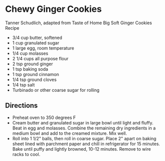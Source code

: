 # Chewy Ginger Cookies
Tanner Schudlich, adapted from Taste of Home Big Soft Ginger Cookies Recipe

- 3/4 cup butter, softened
- 1 cup granulated sugar
- 1 large egg, room temperature
- 1/4 cup molasses
- 2 1/4 cups all purpose flour
- 2 tsp ground ginger
- 1 tsp baking soda
- 1 tsp ground cinnamon
- 1/4 tsp ground cloves
- 1/4 tsp salt
- Turbinado or other coarse sugar for rolling

## Directions

- Preheat oven to 350 degrees F
- Cream butter and granulated sugar in large bowl until light and fluffy. Beat in egg and molasses. Combine the remaining dry ingredients in a medium bowl and add to the creamed mixture. Mix well.
- Roll into 1 1/2" balls, then roll in coarse sugar. Place 2" apart on baking sheet lined with parchment paper and chill in refrigerator for 15 minutes. Bake until puffy and lightly browned, 10-12 minutes. Remove to wire racks to cool.
